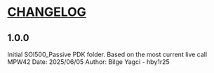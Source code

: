 # [CHANGELOG](https://keepachangelog.com/en/1.0.0/)

## 1.0.0
Initial SOI500_Passive PDK folder. Based on the most current live call MPW42
Date: 2025/06/05
Author: Bilge Yagci - hby1r25